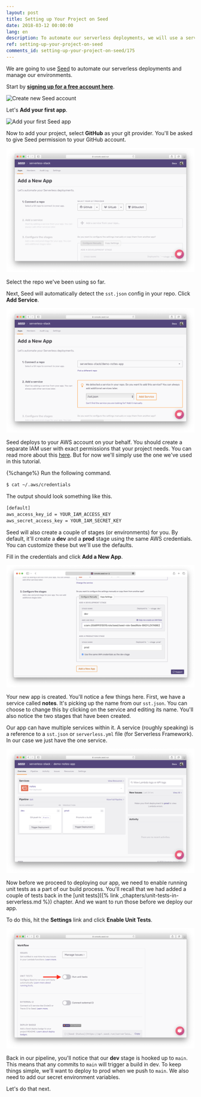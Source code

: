 ```yaml
---
layout: post
title: Setting up Your Project on Seed
date: 2018-03-12 00:00:00
lang: en
description: To automate our serverless deployments, we will use a service called Seed. We will sign up for a free account, add our project repository, and set our AWS IAM credentials.
ref: setting-up-your-project-on-seed
comments_id: setting-up-your-project-on-seed/175
---
```


We are going to use [Seed](https://seed.run) to automate our serverless deployments and manage our environments.

Start by [**signing up for a free account here**](https://console.seed.run/signup).

![Create new Seed account](/assets/part2/create-new-seed-account.png)

Let's **Add your first app**.

![Add your first Seed app](/assets/part2/add-your-first-seed-app.png)

Now to add your project, select **GitHub** as your git provider. You'll be asked to give Seed permission to your GitHub account.

![Select Git provider](/assets/part2/select-git-provider.png)

Select the repo we've been using so far.

Next, Seed will automatically detect the `sst.json` config in your repo. Click **Add Service**.

![SST app detected](/assets/part2/sst-app-detected.png)

Seed deploys to your AWS account on your behalf. You should create a separate IAM user with exact permissions that your project needs. You can read more about this [here](https://seed.run/docs/customizing-your-iam-policy). But for now we'll simply use the one we've used in this tutorial.

{%change%} Run the following command.

``` bash
$ cat ~/.aws/credentials
```

The output should look something like this.

``` txt
[default]
aws_access_key_id = YOUR_IAM_ACCESS_KEY
aws_secret_access_key = YOUR_IAM_SECRET_KEY
```

Seed will also create a couple of stages (or environments) for you. By default, it'll create a **dev** and a **prod** stage using the same AWS credentials. You can customize these but we'll use the defaults.

Fill in the credentials and click **Add a New App**.

![Add AWS IAM credentials](/assets/part2/add-aws-iam-credentials.png)

Your new app is created. You'll notice a few things here. First, we have a service called **notes**. It's picking up the name from our `sst.json`. You can choose to change this by clicking on the service and editing its name.  You'll also notice the two stages that have been created.

Our app can have multiple services within it. A service (roughly speaking) is a reference to a `sst.json` or `serverless.yml` file (for Serverless Framework). In our case we just have the one service.

![Seed app homepage](/assets/part2/seed-app-homepage.png)

Now before we proceed to deploying our app, we need to enable running unit tests as a part of our build process. You'll recall that we had added a couple of tests back in the [unit tests]({% link _chapters/unit-tests-in-serverless.md %}) chapter. And we want to run those before we deploy our app.

To do this, hit the **Settings** link and click **Enable Unit Tests**.

![Click Enable Unit Tests in Seed](/assets/part2/click-enable-unit-tsts-in-seed.png)

Back in our pipeline, you'll notice that our **dev** stage is hooked up to `main`. This means that any commits to `main` will trigger a build in dev. To keep things simple, we'll want to deploy to prod when we push to `main`. We also need to add our secret environment variables.

Let's do that next.
